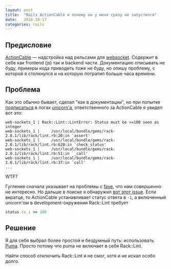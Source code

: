 ```yaml
---
layout: post
title:  "Rails ActionCable и почему он у меня сразу не запустился"
date:   2016-10-17
categories: rails
---
```


## Предисловие
[ActionCable](http://edgeguides.rubyonrails.org/action_cable_overview.html) — надстройка над рельсами для [websocket](https://ru.wikipedia.org/wiki/WebSocket). Содержит в себе как frontend (js) так и backend части. Документацию описывать не буду, примеры кода приводить тоже не буду, но опишу проблему, с которой я столкнулся и на которую потратил больше часа времени.

## Проблема
Как это обычно бывает, сделал "как в документации", но при попытке [подписаться](http://edgeguides.rubyonrails.org/action_cable_overview.html#client-server-interactions-subscriptions) в логах [unicorn'а](http://unicorn.bogomips.org/), ответственного за ActionCable я увидел вот это:
~~~
web-sockets_1 | Rack::Lint::LintError: Status must be >=100 seen as integer
web-sockets_1 | 	/usr/local/bundle/gems/rack-2.0.1/lib/rack/lint.rb:20:in `assert'
web-sockets_1 | 	/usr/local/bundle/gems/rack-2.0.1/lib/rack/lint.rb:620:in `check_status'
web-sockets_1 | 	/usr/local/bundle/gems/rack-2.0.1/lib/rack/lint.rb:51:in `_call'
web-sockets_1 | 	/usr/local/bundle/gems/rack-2.0.1/lib/rack/lint.rb:37:in `call'
...
~~~
WTF?

Гугление сначала указывает на проблемы с [faye](https://github.com/faye/faye), что нам совершенно не интересно. Но дальше в поиске я обнаружил [вот этот issue](https://github.com/rails/rails/issues/26179). Если вкратце, то ActionCable устанавливает статус ответа в `-1`, а включенный unicorn'ом в development-окружении Rack::Lint требует
~~~ruby
status.to_i >= 100
~~~

## Решение
Я для себя выбрал более простой и бездумный путь: использовать [Puma](https://github.com/puma/puma). Просто потому что puma не включает в себя Rack::Lint.

Найти способ отключить Rack::Lint я не смог, хотя и не искал особо долго.
